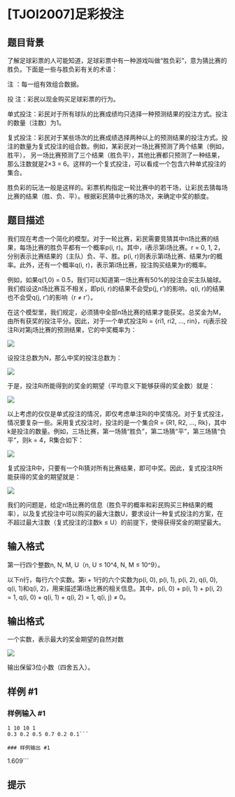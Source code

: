 # [TJOI2007]足彩投注

## 题目背景

了解足球彩票的人可能知道，足球彩票中有一种游戏叫做“胜负彩”，意为猜比赛的胜负。下面是一些与胜负彩有关的术语：

注      ：每一组有效组合数据。

投    注：彩民以现金购买足球彩票的行为。

单式投注：彩民对于所有球队的比赛成绩均只选择一种预测结果的投注方式。投注的数量（注数）为1。

复式投注：彩民对于某些场次的比赛成绩选择两种以上的预测结果的投注方式。投注的数量为复式投注的组合数。例如，某彩民对一场比赛预测了两个结果（例如，胜平），           另一场比赛预测了三个结果（胜负平），其他比赛都只预测了一种结果，那么注数就是2×3 = 6。这样的一个复式投注，可以看成一个包含六种单式投注的集合。


胜负彩的玩法一般是这样的。彩票机构指定一轮比赛中的若干场，让彩民去猜每场比赛的结果（胜、负、平）。根据彩民猜中比赛的场次，来确定中奖的额度。


## 题目描述

我们现在考虑一个简化的模型。对于一轮比赛，彩民需要竞猜其中n场比赛的结果，每场比赛的胜负平都有一个概率p(i, r)。其中，i表示第i场比赛。r = 0, 1, 2，分别表示比赛结果的（主队）负、平、胜。p(i, r)则表示第i场比赛、结果为r的概率。此外，还有一个概率q(i, r)，表示第i场比赛，投注购买结果为r的概率。


例如，如果q(1,0) = 0.5，我们可以知道第一场比赛有50%的投注会买主队输球。我们假设这n场比赛互不相关，即p(i, r)的结果不会受p(j, r’)的影响，q(i, r)的结果也不会受q(j, r’)的影响（r ≠ r’）。


在这个模型里，我们规定，必须猜中全部n场比赛的结果才能获奖。总奖金为M，由所有获奖的投注平分。因此，对于一个单式投注Ri = {ri1, ri2, …, rin}，rij表示投注Ri对第j场比赛的预测结果，它的中奖概率为：

 ![](https://cdn.luogu.com.cn/upload/pic/6080.png) 

设投注总数为N，那么中奖的投注总数为：

 ![](https://cdn.luogu.com.cn/upload/pic/6081.png) 

于是，投注Ri所能得到的奖金的期望（平均意义下能够获得的奖金数）就是：

 ![](https://cdn.luogu.com.cn/upload/pic/6082.png) 

以上考虑的仅仅是单式投注的情况，即仅考虑单注Ri的中奖情况。对于复式投注，情况要复杂一些。采用复式投注时，投注的是一个集合R = {R1, R2, …, Rk}，其中k是投注的数量。例如，三场比赛，第一场猜“胜负”，第二场猜“平”，第三场猜“负平”，则k = 4，R集合如下：

 ![](https://cdn.luogu.com.cn/upload/pic/6083.png) 

复式投注R中，只要有一个Ri猜对所有比赛结果，即可中奖。因此，复式投注R所能获得的奖金的期望就是：


 ![](https://cdn.luogu.com.cn/upload/pic/6084.png) 

我们的问题是，给定n场比赛的信息（胜负平的概率和彩民购买三种结果的概率），以及复式投注中可以购买的最大注数U，要求设计一种复式投注的方案，在不超过最大注数（复式投注的注数k ≤ U）的前提下，使得获得奖金的期望最大。


## 输入格式

第一行四个整数n, N, M, U（n, U ≤ 10^4, N, M ≤ 10^9）。

以下n行，每行六个实数。第i + 1行的六个实数为p(i, 0), p(i, 1), p(i, 2), q(i, 0), q(i, 1)和q(i, 2)，用来描述第i场比赛的相关信息。其中，p(i, 0) + p(i, 1) + p(i, 2) = 1, q(i, 0) + q(i, 1) + q(i, 2) = 1, q(i, j) ≠ 0。


## 输出格式

一个实数，表示最大的奖金期望的自然对数

 ![](https://cdn.luogu.com.cn/upload/pic/6085.png) 

输出保留3位小数（四舍五入）。


## 样例 #1

### 样例输入 #1
```
1 10 10 1
0.3 0.2 0.5 0.7 0.2 0.1```

### 样例输出 #1

```
1.609```

## 提示



